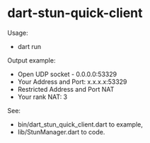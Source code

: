 # dart-stun-quick-client

Usage:
 - dart run
  
Output example:
 - Open UDP socket - 0.0.0.0:53329
 - Your Address and Port: x.x.x.x:53329
 - Restricted Address and Port NAT
 - Your rank NAT: 3

See:
 - bin/dart_stun_quick_client.dart to example,
 - lib/StunManager.dart to code.
